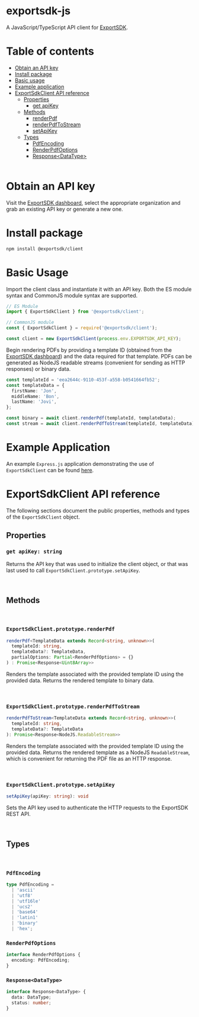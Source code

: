 # exportsdk-js

A JavaScript/TypeScript API client for [ExportSDK](https://exportsdk.com).

# Table of contents

- [Obtain an API key](#obtain-an-api-key)
- [Install package](#install-package)
- [Basic usage](#basic-usage)
- [Example application](#example-application)
- [ExportSdkClient API reference](#exportsdkclient-api-reference)
  - [Properties](#client-properties)
    - [get apiKey](#get-apikey)
  - [Methods](#client-methods)
    - [renderPdf](#renderPdf)
    - [renderPdfToStream](#renderPdfToStream)
    - [setApiKey](#setApiKey)
  - [Types](#client-types)
    - [PdfEncoding](#pdfencoding)
    - [RenderPdfOptions](#renderpdfoptions)
    - [Response\<DataType\>](#Response)
    <br/><br/>

# Obtain an API key

Visit the [ExportSDK dashboard](https://app.exportsdk.com/settings/keys), select the appropriate organization and grab an existing API key or generate a new one.

# Install package

```sh
npm install @exportsdk/client
```

# Basic Usage

Import the client class and instantiate it with an API key. Both the ES module syntax and CommonJS module syntax are supported.

```typescript
// ES Module
import { ExportSdkClient } from '@exportsdk/client';

// CommonJS module
const { ExportSdkClient } = require('@exportsdk/client');

const client = new ExportSdkClient(process.env.EXPORTSDK_API_KEY);
```

Begin rendering PDFs by providing a template ID (obtained from the [ExportSDK dashboard](https://app.exportsdk.com/templates)) and the data required for that template. PDFs can be generated as NodeJS readable streams (convenient for sending as HTTP responses) or binary data.

```typescript
const templateId = 'eea2644c-9110-453f-a558-b0541664fb52';
const templateData = {
  firstName: 'Jon',
  middleName: 'Bon',
  lastName: 'Jovi',
};

const binary = await client.renderPdf(templateId, templateData);
const stream = await client.renderPdfToStream(templateId, templateData);
```
# Example Application

An example `Express.js` application demonstrating the use of `ExportSdkClient` can be found [here](src/example).

# ExportSdkClient API reference

The following sections document the public properties, methods and types of the `ExportSdkClient` object.

<a id="client-properties"></a>
## Properties

<a id="get-apikey"></a>
### `get apiKey: string`
Returns the API key that was used to initialize the client object, or that was last used to call `ExportSdkClient.prototype.setApiKey`.

<br />

<a id="client-methods"></a>
## Methods
<br />

<a id="renderPdf"></a>
### `ExportSdkClient.prototype.renderPdf`
```typescript
renderPdf<TemplateData extends Record<string, unknown>>(
  templateId: string,
  templateData?: TemplateData,
  partialOptions: Partial<RenderPdfOptions> = {}
) : Promise<Response<Uint8Array>>
```
Renders the template associated with the provided template ID using the provided data. Returns the rendered template to binary data.

<br />

<a id="renderPdfToStream"></a>
### `ExportSdkClient.prototype.renderPdfToStream`
```typescript
renderPdfToStream<TemplateData extends Record<string, unknown>>(
  templateId: string,
  templateData?: TemplateData
): Promise<Response<NodeJS.ReadableStream>>
```
Renders the template associated with the provided template ID using the provided data. Returns the rendered template as a NodeJS `ReadableStream`, which is convenient for returning the PDF file as an HTTP response.

<br />

<a id="setApiKey"></a>
### `ExportSdkClient.prototype.setApiKey`
```typescript
setApiKey(apiKey: string): void
```
Sets the API key used to authenticate the HTTP requests to the ExportSDK REST API.

<br />

<a id="client-types"></a>
## Types
<br />

### `PdfEncoding`
```typescript
type PdfEncoding = 
  | 'ascii'
  | 'utf8'
  | 'utf16le'
  | 'ucs2'
  | 'base64'
  | 'latin1'
  | 'binary'
  | 'hex';
```
### `RenderPdfOptions`
```typescript
interface RenderPdfOptions {
  encoding: PdfEncoding;
}
```

<a id="Response"></a>
### `Response<DataType>`
```typescript
interface Response<DataType> {
  data: DataType;
  status: number;
}

